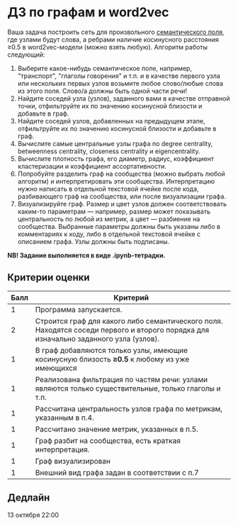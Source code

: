 # ДЗ по графам и word2vec

Ваша задача построить сеть для произвольного [семантического поля](https://www.krugosvet.ru/enc/gumanitarnye_nauki/lingvistika/SEMANTICHESKOE_POLE.html), где узлами будут слова, а ребрами наличие косинусного расстояния ≥0.5 в word2vec-модели (можно взять любую). Алгоритм работы следующий:

1. Выберите какое-нибудь семантическое поле, например, "транспорт", "глаголы говорения" и т.п. и в качестве первого узла или нескольких первых узлов возьмите любое слово/любые слова из этого поля. Слово/а должны быть одной части речи! 
2. Найдите соседей узла (узлов), заданного вами в качестве отправной точки, отфильтруйте их по значению косинусной близости и добавьте в граф.
3. Найдите соседей узлов, добавленных на предыдущем этапе, отфильтруйте их по значению косинусной близости и добавьте в граф.
4. Вычислите самые центральные узлы графа по degree centrality, betweenness centrality, closeness centrality и eigencentrality. 
5. Вычислите плотность графа, его диаметр, радиус, коэффициент кластеризации и коэффициент ассортативности.
6. Попробуйте разделить граф на сообщества (можно выбрать любой алгоритм) и интерпретировать эти сообщества. Интерпретацию нужно написать в отдельной текстовой ячейке после кода, разбивающего граф на сообщества, или после визуализации графа. 
7. Визуализируйте граф. Размер и цвет узлов должен соответствовать каким-то параметрам — например, размер может показывать центральность по любой из метрик, а цвет — разбиение на сообщества. Выбранные параметры должны быть указаны либо в комментариях к коду, либо в отдельной текстовой ячейке с описанием графа. Узлы должны быть подписаны. 

**NB! Задание выполняется в виде .ipynb-тетрадки.**

## Критерии оценки

|Балл|Критерий|
|----|--------|
|1|Программа запускается.|
|2|Строится граф для какого либо семантического поля. Находятся соседи первого и второго порядка для изначально заданного узла (узлов).|
|1|В граф добавляются только узлы, имеющие косинусную близость **≥0.5** к любому из уже имеющихся|
|1|Реализована фильтрация по частям речи: узлами являются только существительные, только глаголы и т.п.|
|1|Рассчитана центральность узлов графа по метрикам, указанным в п.4.|
|1|Рассчитано значение метрик, указанных в п.5.|
|1|Граф разбит на сообщества, есть краткая интерпретация.|
|1|Граф визуализирован|
|1|Внешний вид графа задан в соответствии с п.7|

## Дедлайн

13 октября 22:00
